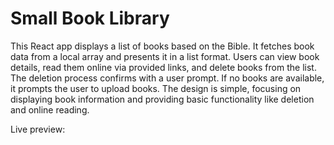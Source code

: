 # Small Book Library

This React app displays a list of books based on the Bible. It fetches book data from a local array and presents it in a list format. Users can view book details, read them online via provided links, and delete books from the list. The deletion process confirms with a user prompt. If no books are available, it prompts the user to upload books. The design is simple, focusing on displaying book information and providing basic functionality like deletion and online reading.

Live preview:
